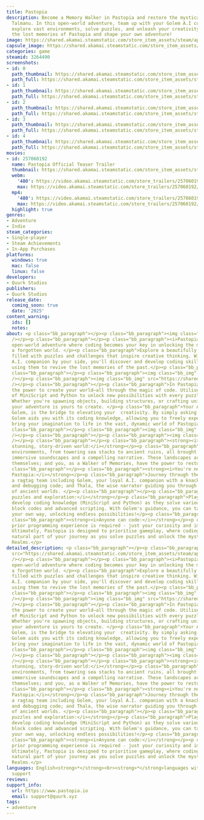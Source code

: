 ```yaml
---
title: Pastopia
description: Become a Memory Walker in Pastopia and restore the mystical lands of
  Talmanu. In this open-world adventure, team up with your Golem A.I companion to
  explore vast environments, solve puzzles, and unleash your creativity. Discover
  the lost memories of Pastopia and shape your own adventure!
image: https://shared.akamai.steamstatic.com/store_item_assets/steam/apps/3264490/header.jpg?t=1732085337
capsule_image: https://shared.akamai.steamstatic.com/store_item_assets/steam/apps/3264490/2bbc7f506cfe6650f332ded17ee62606bf21478e/capsule_231x87.jpg?t=1732085337
categories: game
steamid: 3264490
screenshots:
- id: 0
  path_thumbnail: https://shared.akamai.steamstatic.com/store_item_assets/steam/apps/3264490/ss_9c1dd92ecca32ac977ac19f62b8edff431667bbe.600x338.jpg?t=1732085337
  path_full: https://shared.akamai.steamstatic.com/store_item_assets/steam/apps/3264490/ss_9c1dd92ecca32ac977ac19f62b8edff431667bbe.1920x1080.jpg?t=1732085337
- id: 1
  path_thumbnail: https://shared.akamai.steamstatic.com/store_item_assets/steam/apps/3264490/ss_8ab2cafa6095234404f512ed64a780487c7c2485.600x338.jpg?t=1732085337
  path_full: https://shared.akamai.steamstatic.com/store_item_assets/steam/apps/3264490/ss_8ab2cafa6095234404f512ed64a780487c7c2485.1920x1080.jpg?t=1732085337
- id: 2
  path_thumbnail: https://shared.akamai.steamstatic.com/store_item_assets/steam/apps/3264490/ss_d287a2923dff405b28c3028bb39b8f7e9ebd6a8b.600x338.jpg?t=1732085337
  path_full: https://shared.akamai.steamstatic.com/store_item_assets/steam/apps/3264490/ss_d287a2923dff405b28c3028bb39b8f7e9ebd6a8b.1920x1080.jpg?t=1732085337
- id: 3
  path_thumbnail: https://shared.akamai.steamstatic.com/store_item_assets/steam/apps/3264490/ss_d0e5dd8e162088a3ffad5df8d7a030a7eeb98fbc.600x338.jpg?t=1732085337
  path_full: https://shared.akamai.steamstatic.com/store_item_assets/steam/apps/3264490/ss_d0e5dd8e162088a3ffad5df8d7a030a7eeb98fbc.1920x1080.jpg?t=1732085337
- id: 4
  path_thumbnail: https://shared.akamai.steamstatic.com/store_item_assets/steam/apps/3264490/ss_1bb6dc063ccade76c273d585909d5d3531ffd798.600x338.jpg?t=1732085337
  path_full: https://shared.akamai.steamstatic.com/store_item_assets/steam/apps/3264490/ss_1bb6dc063ccade76c273d585909d5d3531ffd798.1920x1080.jpg?t=1732085337
movies:
- id: 257060192
  name: Pastopia Official Teaser Trailer
  thumbnail: https://shared.akamai.steamstatic.com/store_item_assets/steam/apps/257060192/727cc4a929920f079c615465b0265de32f728709/movie_600x337.jpg?t=1732077001
  webm:
    '480': https://video.akamai.steamstatic.com/store_trailers/257060192/movie480_vp9.webm?t=1732077001
    max: https://video.akamai.steamstatic.com/store_trailers/257060192/movie_max_vp9.webm?t=1732077001
  mp4:
    '480': https://video.akamai.steamstatic.com/store_trailers/257060192/movie480.mp4?t=1732077001
    max: https://video.akamai.steamstatic.com/store_trailers/257060192/movie_max.mp4?t=1732077001
  highlight: true
genres:
- Adventure
- Indie
steam_categories:
- Single-player
- Steam Achievements
- In-App Purchases
platforms:
  windows: true
  mac: false
  linux: false
developers:
- Quurk Studios
publishers:
- Quurk Studios
release_date:
  coming_soon: true
  date: '2025'
content_warning:
  ids: []
  notes:
about: <p class="bb_paragraph"></p><p class="bb_paragraph"><img class="bb_img" src="https://shared.akamai.steamstatic.com/store_item_assets/steam/apps/3264490/extras/Steampage_Headers-Ver2.png?t=1732085337"
  /></p><p class="bb_paragraph"></p><p class="bb_paragraph"><i>Pastopia</i> is a third-person,
  open-world adventure where coding becomes your key in unlocking the mysteries of
  a forgotten world. </p><p class="bb_paragraph">Explore a beautifully crafted world
  filled with puzzles and challenges that inspire creative thinking. With your Golem
  A.I. companion by your side, you'll discover and develop coding skills as you play,
  using them to revive the lost memories of the past.</p><p class="bb_paragraph"></p><p
  class="bb_paragraph"></p><p class="bb_paragraph"><img class="bb_img" src="https://shared.akamai.steamstatic.com/store_item_assets/steam/apps/3264490/extras/final2.gif?t=1732085337"
  /></p><p class="bb_paragraph"><img class="bb_img" src="https://shared.akamai.steamstatic.com/store_item_assets/steam/apps/3264490/extras/Steampage_Headers-Ver2-Code.png?t=1732085337"
  /></p><p class="bb_paragraph"></p><p class="bb_paragraph">In Pastopia, you hold
  the power to create your world—all through the magic of code. Utilise the power
  of MiniScript and Python to unlock new possibilities with every puzzle you encounter.
  Whether you're spawning objects, building structures, or crafting unique solutions,
  your adventure is yours to create. </p><p class="bb_paragraph">Your A.I companion,
  Golem, is the bridge to elevating your  creativity. By simply asking a question,
  Golem aids you with its coding knowledge, allowing you to freely experiment and
  bring your imagination to life in the vast, dynamic world of Pastopia.</p><p class="bb_paragraph"></p><p
  class="bb_paragraph"></p><p class="bb_paragraph"><img class="bb_img" src="https://shared.akamai.steamstatic.com/store_item_assets/steam/apps/3264490/extras/final.gif?t=1732085337"
  /></p><p class="bb_paragraph"></p><p class="bb_paragraph"><img class="bb_img" src="https://shared.akamai.steamstatic.com/store_item_assets/steam/apps/3264490/extras/Steampage_Headers-Ver2-Key.png?t=1732085337"
  /></p><p class="bb_paragraph"></p><p class="bb_paragraph"><strong><i>A visually
  stunning, story-driven world:</i></strong></p><p class="bb_paragraph">Explore breathtaking
  environments, from towering sea stacks to ancient ruins, all brought to life by
  immersive soundscapes and a compelling narrative. These landscapes are memories
  themselves; and you, as a Walker of Memories, have the power to restore them.</p><p
  class="bb_paragraph"></p><p class="bb_paragraph"><strong><i>You're never alone in
  Pastopia:</i></strong></p><p class="bb_paragraph">Journey through the land with
  a ragtag team including Golem, your loyal A.I. companion with a knack for solving
  and debugging code; and Thala, the wise narrator guiding you through the secrets
  of ancient worlds. </p><p class="bb_paragraph"></p><p class="bb_paragraph"><strong><i>Open-ended
  puzzles and exploration:</i></strong></p><p class="bb_paragraph">Players will naturally
  develop coding knowledge (MiniScript and Python) as they solve various puzzles using
  block codes and advanced scripting. With Golem's guidance, you can tackle each challenge
  your own way, unlocking endless possibilities!</p><p class="bb_paragraph"></p><p
  class="bb_paragraph"><strong><i>Anyone can code:</i></strong></p><p class="bb_paragraph">No
  prior programming experience is required - just your curiosity and imagination!
  Ultimately, Pastopia is designed to prioritise gameplay, where coding becomes a
  natural part of your journey as you solve puzzles and unlock the mysteries of Memory
  Realms.</p>
detailed_description: <p class="bb_paragraph"></p><p class="bb_paragraph"><img class="bb_img"
  src="https://shared.akamai.steamstatic.com/store_item_assets/steam/apps/3264490/extras/Steampage_Headers-Ver2.png?t=1732085337"
  /></p><p class="bb_paragraph"></p><p class="bb_paragraph"><i>Pastopia</i> is a third-person,
  open-world adventure where coding becomes your key in unlocking the mysteries of
  a forgotten world. </p><p class="bb_paragraph">Explore a beautifully crafted world
  filled with puzzles and challenges that inspire creative thinking. With your Golem
  A.I. companion by your side, you'll discover and develop coding skills as you play,
  using them to revive the lost memories of the past.</p><p class="bb_paragraph"></p><p
  class="bb_paragraph"></p><p class="bb_paragraph"><img class="bb_img" src="https://shared.akamai.steamstatic.com/store_item_assets/steam/apps/3264490/extras/final2.gif?t=1732085337"
  /></p><p class="bb_paragraph"><img class="bb_img" src="https://shared.akamai.steamstatic.com/store_item_assets/steam/apps/3264490/extras/Steampage_Headers-Ver2-Code.png?t=1732085337"
  /></p><p class="bb_paragraph"></p><p class="bb_paragraph">In Pastopia, you hold
  the power to create your world—all through the magic of code. Utilise the power
  of MiniScript and Python to unlock new possibilities with every puzzle you encounter.
  Whether you're spawning objects, building structures, or crafting unique solutions,
  your adventure is yours to create. </p><p class="bb_paragraph">Your A.I companion,
  Golem, is the bridge to elevating your  creativity. By simply asking a question,
  Golem aids you with its coding knowledge, allowing you to freely experiment and
  bring your imagination to life in the vast, dynamic world of Pastopia.</p><p class="bb_paragraph"></p><p
  class="bb_paragraph"></p><p class="bb_paragraph"><img class="bb_img" src="https://shared.akamai.steamstatic.com/store_item_assets/steam/apps/3264490/extras/final.gif?t=1732085337"
  /></p><p class="bb_paragraph"></p><p class="bb_paragraph"><img class="bb_img" src="https://shared.akamai.steamstatic.com/store_item_assets/steam/apps/3264490/extras/Steampage_Headers-Ver2-Key.png?t=1732085337"
  /></p><p class="bb_paragraph"></p><p class="bb_paragraph"><strong><i>A visually
  stunning, story-driven world:</i></strong></p><p class="bb_paragraph">Explore breathtaking
  environments, from towering sea stacks to ancient ruins, all brought to life by
  immersive soundscapes and a compelling narrative. These landscapes are memories
  themselves; and you, as a Walker of Memories, have the power to restore them.</p><p
  class="bb_paragraph"></p><p class="bb_paragraph"><strong><i>You're never alone in
  Pastopia:</i></strong></p><p class="bb_paragraph">Journey through the land with
  a ragtag team including Golem, your loyal A.I. companion with a knack for solving
  and debugging code; and Thala, the wise narrator guiding you through the secrets
  of ancient worlds. </p><p class="bb_paragraph"></p><p class="bb_paragraph"><strong><i>Open-ended
  puzzles and exploration:</i></strong></p><p class="bb_paragraph">Players will naturally
  develop coding knowledge (MiniScript and Python) as they solve various puzzles using
  block codes and advanced scripting. With Golem's guidance, you can tackle each challenge
  your own way, unlocking endless possibilities!</p><p class="bb_paragraph"></p><p
  class="bb_paragraph"><strong><i>Anyone can code:</i></strong></p><p class="bb_paragraph">No
  prior programming experience is required - just your curiosity and imagination!
  Ultimately, Pastopia is designed to prioritise gameplay, where coding becomes a
  natural part of your journey as you solve puzzles and unlock the mysteries of Memory
  Realms.</p>
languages: English<strong>*</strong><br><strong>*</strong>languages with full audio
  support
reviews:
support_info:
  url: https://www.pastopia.io
  email: support@quurk.xyz
tags:
- adventure
---
```


